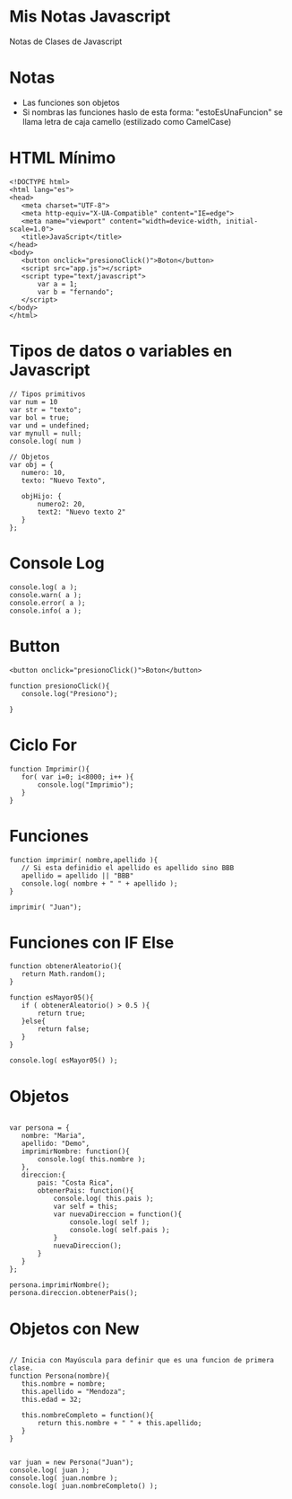 # Mis Notas Javascript
Notas de Clases de Javascript

# Notas
- Las funciones son objetos
- Si nombras las funciones haslo de esta forma: "estoEsUnaFuncion" se llama letra de caja camello (estilizado como CamelCase)

# HTML Mínimo
 ```
<!DOCTYPE html>
<html lang="es">
<head>
    <meta charset="UTF-8">
    <meta http-equiv="X-UA-Compatible" content="IE=edge">
    <meta name="viewport" content="width=device-width, initial-scale=1.0">
    <title>JavaScript</title>
</head>
<body>
    <button onclick="presionoClick()">Boton</button>
    <script src="app.js"></script>
    <script type="text/javascript">
        var a = 1;
        var b = "fernando";
    </script>
</body>
</html>
 ```
 
# Tipos de datos o variables en Javascript
 ```
// Tipos primitivos
var num = 10
var str = "texto";
var bol = true;
var und = undefined;
var mynull = null;
console.log( num )

// Objetos
var obj = {
    numero: 10,
    texto: "Nuevo Texto",

    objHijo: {
        numero2: 20,
        text2: "Nuevo texto 2"
    }
};
 ```




# Console Log
 ```
console.log( a );
console.warn( a );
console.error( a );
console.info( a );
 ```

 # Button
 ```
 <button onclick="presionoClick()">Boton</button>
 
 function presionoClick(){
    console.log("Presiono");

}
 ```
 
 # Ciclo For
 ```
 function Imprimir(){
    for( var i=0; i<8000; i++ ){
        console.log("Imprimio");
    }
}
 ```
 
 
# Funciones
 ```
 function imprimir( nombre,apellido ){
    // Si esta definidio el apellido es apellido sino BBB
    apellido = apellido || "BBB"
    console.log( nombre + " " + apellido );
}

imprimir( "Juan");
 ```

# Funciones con IF Else
 ```
function obtenerAleatorio(){
    return Math.random();
}

function esMayor05(){
    if ( obtenerAleatorio() > 0.5 ){
        return true;
    }else{
        return false;
    }
}

console.log( esMayor05() );
 ```
 
 # Objetos
 ```
 
 var persona = {
    nombre: "Maria",
    apellido: "Demo",
    imprimirNombre: function(){
        console.log( this.nombre );
    },
    direccion:{
        pais: "Costa Rica",
        obtenerPais: function(){
            console.log( this.pais );
            var self = this;
            var nuevaDireccion = function(){
                console.log( self );
                console.log( self.pais );
            }
            nuevaDireccion();
        }
    }
};

persona.imprimirNombre();
persona.direccion.obtenerPais();
 ```
 
  # Objetos con New
 ```
 
 // Inicia con Mayúscula para definir que es una funcion de primera clase.
function Persona(nombre){
    this.nombre = nombre;
    this.apellido = "Mendoza";
    this.edad = 32;

    this.nombreCompleto = function(){
        return this.nombre + " " + this.apellido;
    }
}


var juan = new Persona("Juan");
console.log( juan );
console.log( juan.nombre );
console.log( juan.nombreCompleto() );
 ```
